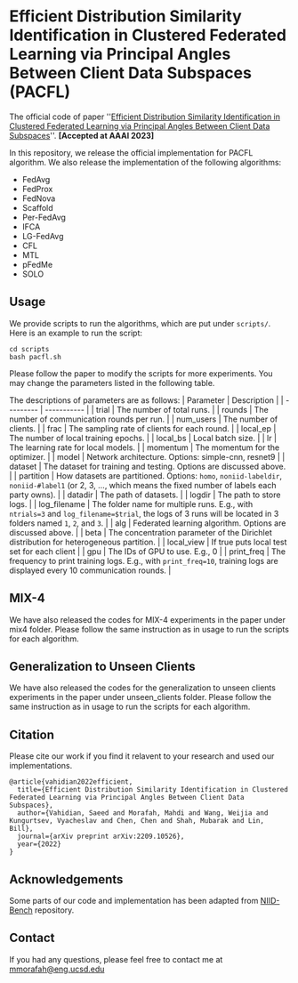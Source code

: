 # Efficient Distribution Similarity Identification in Clustered Federated Learning via Principal Angles Between Client Data Subspaces (PACFL)

The official code of paper ''[Efficient Distribution Similarity Identification in Clustered Federated Learning via Principal Angles Between Client Data Subspaces](https://arxiv.org/abs/2209.10526)''. **[Accepted at AAAI 2023]**

In this repository, we release the official implementation for PACFL algorithm. We also release the implementation of the following algorithms:
* FedAvg
* FedProx
* FedNova
* Scaffold
* Per-FedAvg
* IFCA
* LG-FedAvg
* CFL
* MTL 
* pFedMe
* SOLO


## Usage

We provide scripts to run the algorithms, which are put under `scripts/`. Here is an example to run the script:
```
cd scripts
bash pacfl.sh
```
Please follow the paper to modify the scripts for more experiments. You may change the parameters listed in the following table.

The descriptions of parameters are as follows:
| Parameter | Description |
| --------- | ----------- |
| trial      | The number of total runs. |
| rounds       | The number of communication rounds per run. |
| num_users    | The number of clients. |
| frac         | The sampling rate of clients for each round. |
| local_ep     | The number of local training epochs. |
| local_bs     | Local batch size. |
| lr           | The learning rate for local models. |
| momentum     | The momentum for the optimizer. |
| model        | Network architecture. Options: simple-cnn, resnet9 |
| dataset      | The dataset for training and testing. Options are discussed above. |
| partition    | How datasets are partitioned. Options: `homo`, `noniid-labeldir`, `noniid-#label1` (or 2, 3, ..., which means the fixed number of labels each party owns). |
| datadir      | The path of datasets. |
| logdir       | The path to store logs. |
| log_filename | The folder name for multiple runs. E.g., with `ntrials=3` and `log_filename=$trial`, the logs of 3 runs will be located in 3 folders named `1`, `2`, and `3`. |
| alg          | Federated learning algorithm. Options are discussed above. |
| beta         | The concentration parameter of the Dirichlet distribution for heterogeneous partition. |
| local_view   | If true puts local test set for each client |
| gpu          | The IDs of GPU to use. E.g., 0 |
| print_freq   | The frequency to print training logs. E.g., with `print_freq=10`, training logs are displayed every 10 communication rounds. |

## MIX-4 
We have also released the codes for MIX-4 experiments in the paper under mix4 folder. Please follow the same instruction as in usage to run the scripts for each algorithm. 

## Generalization to Unseen Clients
We have also released the codes for the generalization to unseen clients experiments in the paper under unseen_clients folder. Please follow the same instruction as in usage to run the scripts for each algorithm. 

## Citation 
Please cite our work if you find it relavent to your research and used our implementations. 
```
@article{vahidian2022efficient,
  title={Efficient Distribution Similarity Identification in Clustered Federated Learning via Principal Angles Between Client Data Subspaces},
  author={Vahidian, Saeed and Morafah, Mahdi and Wang, Weijia and Kungurtsev, Vyacheslav and Chen, Chen and Shah, Mubarak and Lin, Bill},
  journal={arXiv preprint arXiv:2209.10526},
  year={2022}
}

```

## Acknowledgements

Some parts of our code and implementation has been adapted from [NIID-Bench](https://github.com/Xtra-Computing/NIID-Bench) repository.

## Contact 
If you had any questions, please feel free to contact me at mmorafah@eng.ucsd.edu
